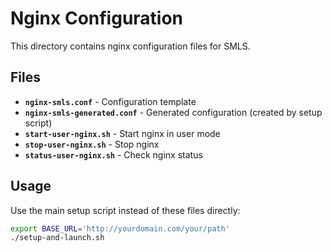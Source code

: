 # Nginx Configuration

This directory contains nginx configuration files for SMLS.

## Files

- **`nginx-smls.conf`** - Configuration template
- **`nginx-smls-generated.conf`** - Generated configuration (created by setup script)
- **`start-user-nginx.sh`** - Start nginx in user mode
- **`stop-user-nginx.sh`** - Stop nginx
- **`status-user-nginx.sh`** - Check nginx status

## Usage

Use the main setup script instead of these files directly:

```bash
export BASE_URL='http://yourdomain.com/your/path'
./setup-and-launch.sh
```